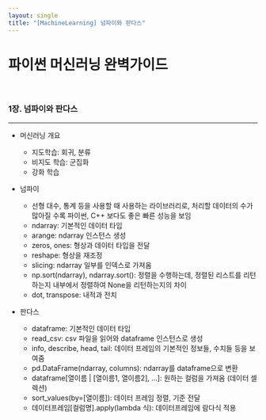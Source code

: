 ```yaml
---
layout: single
title: "[MachineLearning] 넘파이와 판다스"
---
```




# 파이썬 머신러닝 완벽가이드

<br>

### 1장. 넘파이와 판다스

---

* 머신러닝 개요
    * 지도학습: 회귀, 분류
    * 비지도 학습: 군집화
    * 강화 학습

* 넘파이
    * 선형 대수, 통계 등을 사용할 때 사용하는 라이브러리로, 처리할 데이터의 수가 많아질 수록 파이썬, C++ 보다도 좋은 빠른 성능을 보임
    * ndarray: 기본적인 데이터 타입
    * arange: ndarray 인스턴스 생성
    * zeros, ones: 형상과 데이터 타입을 전달
    * reshape: 형상을 재조정
    * slicing: ndarray 일부를 인덱스로 가져옴
    * np.sort(ndarray), ndarray.sort(): 정렬을 수행하는데, 정렬된 리스트를 리턴하는지 내부에서 정렬하여 None을 리턴하는지의 차이
    * dot, transpose: 내적과 전치
* 판다스
    * dataframe: 기본적인 데이터 타입
    * read_csv: csv 파일을 읽어와 dataframe 인스턴스로 생성
    * info, describe, head, tail: 데이터 프레임의 기본적인 정보들, 수치들 등을 보여줌
    * pd.DataFrame(ndarray, columns): ndarray를 dataframe으로 변환
    * dataframe[열이름 | [열이름1, 열이름2], ...]: 원하는 컬럼을 가져옴 (데이터 셀렉션)
    * sort_values(by=[열이름]): 데이터 프레임 정렬, 기준 전달
    * 데이터프레임[컬럼명].apply(lambda 식): 데이터프레임에 람다식 적용
